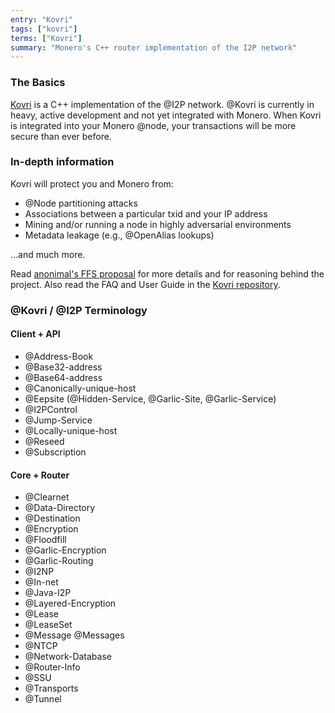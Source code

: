 ```yaml
---
entry: "Kovri"
tags: ["kovri"]
terms: ["Kovri"]
summary: "Monero's C++ router implementation of the I2P network"
---
```


### The Basics

[Kovri](https://github.com/monero-project/kovri/) is a C++ implementation of the @I2P network. @Kovri is currently in heavy, active development and not yet integrated with Monero. When Kovri is integrated into your Monero @node, your transactions will be more secure than ever before.

### In-depth information

Kovri will protect you and Monero from:

- @Node partitioning attacks
- Associations between a particular txid and your IP address
- Mining and/or running a node in highly adversarial environments
- Metadata leakage (e.g., @OpenAlias lookups)

...and much more.

Read [anonimal's FFS proposal](https://forum.getmonero.org/9/work-in-progress/86967/anonimal-s-kovri-full-time-development-funding-thread) for more details and for reasoning behind the project. Also read the FAQ and User Guide in the [Kovri repository](https://github.com/monero-project/kovri/).

### @Kovri / @I2P Terminology

#### Client + API

- @Address-Book
- @Base32-address
- @Base64-address
- @Canonically-unique-host
- @Eepsite (@Hidden-Service, @Garlic-Site, @Garlic-Service)
- @I2PControl
- @Jump-Service
- @Locally-unique-host
- @Reseed
- @Subscription

#### Core + Router

- @Clearnet
- @Data-Directory
- @Destination
- @Encryption
- @Floodfill
- @Garlic-Encryption
- @Garlic-Routing
- @I2NP
- @In-net
- @Java-I2P
- @Layered-Encryption
- @Lease
- @LeaseSet
- @Message @Messages
- @NTCP
- @Network-Database
- @Router-Info
- @SSU
- @Transports
- @Tunnel
